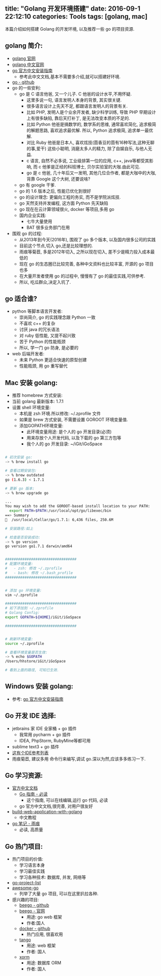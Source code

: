 title: "Golang 开发环境搭建"
date: 2016-09-1 22:12:10
categories: Tools
tags: [golang, mac]
---
本篇介绍如何搭建 Golang 的开发环境, 以及推荐一些 go 的项目资源.

<!-- more -->


## golang 简介:

- [golang 官网](https://golang.org/)
- [golang 中文官网](https://go-zh.org/)
- [go 官方中文安装指南](https://go-zh.org/doc/install)
    - 参考此中文文档,基本不需要多介绍,就可以搭建好环境.
- [go - github](https://github.com/golang/go)
- go 的一些安利:
    - go 是 C 语言他爸, 又一个儿子. C 他爸的设计水平,不用怀疑.
        - 这里多说一句, 语言发明人本身的背景, 其实很关键.
        - 很多语言设计上先天不足, 都跟语言发明人的背景有关.
        - 比如 PHP, 发明人是个业余开发者, 缺少科学训练, 导致 PHP 早期设计上有很多缺陷, 靠后天打补丁, 是无法改变本质的不足的.
        - 比如 Python 他爸是搞数学的, 数学系的思维, 通常喜欢简化, 追求极简的解题思路, 喜欢追求最优解. 所以, Python 追求极简, 追求单一最优解.
        - 对比 Ruby 他爸是日本人, 喜欢炫技(茴香豆的茴有16种写法,这种无聊的事,爱干) 这些小聪明, 消磨太多人的精力, 除了自娱自乐, 与他人无益.
        - c 语言, 自然不必多说, 工业级排第一位的应用, c++, java等都受其影响, 而 c 他爹是正经的科班博士, 贝尔实验室的大咖.由此可见.
        - go 是 c 他爸, 几十年后又一发明, 其他几位合作者, 都是大咖中的大咖, 背靠 Google 这个大树, 还要说啥?
    - go 有 google 干爹.
    - go 的 1.6 版本之后, 性能已优化到很好
    - go 的设计理念: 更偏向工程的务实, 而不是学院派炫技.
    - go 天然支持并发编程, 这方面 Python 先天缺陷
    - go 现在在云计算领域很火, docker 等项目,多用 go
    - 国内企业实践: 
        - 七牛大量使用
        - BAT 很多业务部门在用
- 围观 go 的过程:
    - 从2013年到今天(2016年), 围观了 go 多个版本, 以及国内很多公司的实践
    - 目前这个节点,切入 go,还是比较理想的.
    - 雨痕等菊苣, 多是2012年切入, 之所以现在切入, 差不少是精力投入成本最低的
    - 现在 go 的生态圈已比较完善, 各种中文资料也比较丰富, 开源的 go 项目也多
    - 在大量开发者使用 go 的过程中, 慢慢有了 go 的最佳实践,可供参考.
    - 所以, 吃瓜群众,决定入坑了.


## go 适合谁?
- python 等脚本语言开发者:
    - 崇尚简介, go 的实践理念跟 Python 一致
    - 不喜欢 c++ 的复杂
    - 讨厌 java 的冗长语法
    - 对 ruby 低性能, 又提不起兴致
    - 苦于 Python 的性能瓶颈
    - 所以, 学一门 go 防身, 是必要的
- web 后端开发者:
    - 未来 Python 更适合快速的原型创建
    - 性能瓶颈, 用 go 重写替代


## Mac 安装 golang:
- 推荐 homebrew 方式安装:
- 当前 golang 最新版本: 1.7.1
- 设置 shell 环境变量:
    - 本机是 zsh 环境.所以修改: ~/.zprofile 文件
    - 如果是 brew 方式安装, 不需要设置 GOROOT 环境变量值.
    - 添加GOPATH环境变量:
        - 此环境变量用途: 是个人的 go 开发目录(必须)
        - 用来存放个人开发代码, 以及下载的 go 第三方包等
        - 我个人的 go 开发目录: ~/iGit/iGoSpace
    
```bash

# 初次安装 go:
-> % brew install go

# 查看过期安装包:
-> % brew outdated
go (1.6.3) < 1.7.1

# 更新 go 版本:
-> % brew upgrade go

...
You may wish to add the GOROOT-based install location to your PATH:
  export PATH=$PATH:/usr/local/opt/go/libexec/bin
==> Summary
🍺  /usr/local/Cellar/go/1.7.1: 6,436 files, 250.6M

# 安装路径:如上

# 检查是否安装成功:
-> % go version
go version go1.7.1 darwin/amd64


#################################
# 配置环境变量:
#   - zsh: 修改 ~/.zprofile
#   - bash: 修改 ~/.bash_profile
#################################


# 添加 go 环境变量:
vim ~/.zprofile

#################################
# 如下添加到 ~/.zprofile
# Golang Config:
export GOPATH=${HOME}/iGit/iGoSpace

#################################


# 刷新环境变量:
source ~/.zprofile

# 查看环境变量是否生效:
-> % echo $GOPATH
/Users/hhstore/iGit/iGoSpace

# 看到上面的路径, 可知已生效.


```

## Windows 安装 golang:

- 参考: [go 官方中文安装指南](https://go-zh.org/doc/install)


## Go 开发 IDE 选择:

- jetbrains 家 IDE 全家桶 + go 插件
    - 我常用 pycharm + go 插件
    - IDEA, PhpStorm, RubyMine等都可用
- sublime text3 + go 插件
- [这有个IDE参考列表](https://github.com/golang/go/wiki/IDEsAndTextEditorPlugins)
- 雨痕菊苣, 建议多用 命令行来编写,调试 go.深以为然,应该多多练习一下.


## Go 学习资源:

- [官方中文文档](https://go-zh.org/doc/)
    - [Go 指南 - 必读](https://go-tour-zh.appspot.com/welcome/1)
        - 这个指南, 可以在线编辑,运行 go 代码, 必读
    - go 官方中文文档,很完善, 对用户很友好
- [build-web-application-with-golang](https://github.com/astaxie/build-web-application-with-golang)
    - 中文教程
- [go 笔记 - 雨痕](https://github.com/qyuhen/book)
    - 必读, 高质量


## Go 热门项目:

- 热门项目的价值:
    - 学习语言本身
    - 学习最佳实践
    - 学习各种技术: 数据库, 并发, 网络等
- [go-project-list](https://github.com/golang/go/wiki/Projects)
- [awesome-go](https://github.com/avelino/awesome-go)
    - 列举了大量 go 项目, 可以在这里扒拉各种.
- 感兴趣的项目:
    - [beego - github](https://github.com/astaxie/beego)
    - [beego - 官网](http://beego.me/)
        - 用途: go web 框架
        - 作者:国人
    - [docker - github](https://github.com/docker/docker)
        - 热门应用, 很喜欢用
    - [tango](https://github.com/lunny/tango)
        - 用途: web 框架
        - 作者: 国人
    - [xorm](https://github.com/go-xorm/xorm)
        - 用途: 数据库 ORM
        - 作者: 国人


